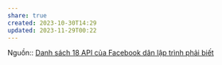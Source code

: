 ```yaml
---
share: true
created: 2023-10-30T14:29
updated: 2023-11-29T00:22
---
```

Nguồn::
[Danh sách 18 API của Facebook dân lập trình phải biết](https://bizflycloud.vn/tin-tuc/18-danh-sach-api-cua-facebook-dan-lap-trinh-phai-biet-20180424092513969.htm)